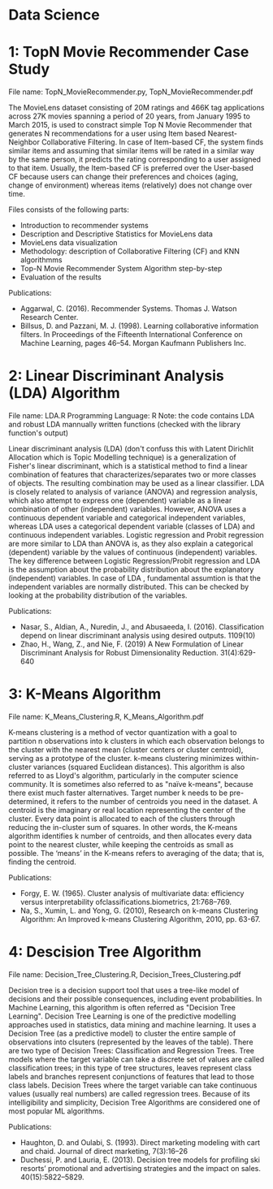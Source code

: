 # Data Science
# 1: TopN Movie Recommender Case Study
File name: TopN_MovieRecommender.py, TopN_MovieRecommender.pdf

The MovieLens dataset consisting of 20M ratings and 466K tag applications across 27K movies spanning a period of 20 years, from January 1995 to March 2015, is used to constract simple Top N Movie Recommender that generates N recommendations for a user using Item based Nearest-Neighbor Collaborative Filtering. In case of Item-based CF, the system finds similar items and assuming that similar items will be rated in a similar way by the same person, it predicts the rating corresponding to a user assigned to that item. Usually, the Item-based CF is preferred over the User-based CF because users can change their preferences and choices (aging, change of environment) whereas items (relatively) does not change over time.

Files consists of the following parts:
- Introduction to recommender systems
- Description and Descriptive Statistics for MovieLens data
- MovieLens data visualization
- Methodology: description of Collaborative Filtering (CF) and KNN algorithmms
- Top-N Movie Recommender System Algorithm step-by-step
- Evaluation of the results 

Publications: 
- Aggarwal, C. (2016). Recommender Systems. Thomas J. Watson Research Center.
- Billsus, D. and Pazzani, M. J. (1998). Learning collaborative information filters. In Proceedings of the Fifteenth International Conference on Machine Learning, pages 46–54. Morgan Kaufmann Publishers Inc.

# 2: Linear Discriminant Analysis (LDA) Algorithm
File name: LDA.R 
Programming Language: R 
Note: the code contains LDA and robust LDA mannually written functions (checked with the library function's output)

Linear discriminant analysis (LDA) (don't confuss this with Latent Dirichlit Allocation which is Topic Modelling technique) is a generalization of Fisher's linear discriminant, which is a statistical method to find a linear combination of features that characterizes/separates two or more classes of objects. The resulting combination may be used as a linear classifier. LDA is closely related to analysis of variance (ANOVA) and regression analysis, which also attempt to express one (dependent) variable as a linear combination of other (independent) variables. However, ANOVA uses a continuous dependent variable and categorical independent variables, whereas LDA uses a categorical dependent variable (classes of LDA) and continuous independent variables. Logistic regression and Probit regression are more similar to LDA than ANOVA is, as they also explain a categorical (dependent) variable by the values of continuous (independent) variables. The key difference between Logistic Regression/Probit regression and LDA is the assumption about the probability distribution about the explanatory (independent) variables. In case of LDA , fundamental assumtion is that the independent variables are normally distributed. This can be checked by looking at the probability distribution of the variables.

Publications:

- Nasar, S., Aldian, A., Nuredin, J., and Abusaeeda, I. (2016). Classification depend on linear discriminant analysis using desired outputs. 1109(10)
- Zhao, H., Wang, Z., and Nie, F. (2019) A New Formulation of Linear Discriminant Analysis for Robust Dimensionality Reduction. 31(4):629-640


# 3: K-Means Algorithm
File name: K_Means_Clustering.R, K_Means_Algorithm.pdf

K-means clustering is a method of vector quantization with a goal to partition n observations into k clusters in which each observation belongs to the cluster with the nearest mean (cluster centers or cluster centroid), serving as a prototype of the cluster. k-means clustering minimizes within-cluster variances (squared Euclidean distances). This algorithm is also referred to as Lloyd's algorithm, particularly in the computer science community. It is sometimes also referred to as "naïve k-means", because there exist much faster alternatives. Target number k needs to be pre-determined, it refers to the number of centroids you need in the dataset. A centroid is the imaginary or real location representing the center of the cluster. Every data point is allocated to each of the clusters through reducing the in-cluster sum of squares. In other words, the K-means algorithm identifies k number of centroids, and then allocates every data point to the nearest cluster, while keeping the centroids as small as possible.
The ‘means’ in the K-means refers to averaging of the data; that is, finding the centroid.

Publications:
- Forgy,  E.  W.  (1965).   Cluster  analysis  of  multivariate  data:  efficiency  versus  interpretability  ofclassifications.biometrics, 21:768–769.
- Na, S., Xumin, L. and Yong, G. (2010), Research on k-means Clustering Algorithm: An Improved k-means Clustering Algorithm, 2010, pp. 63-67.


# 4: Descision Tree Algorithm
File name: Decision_Tree_Clustering.R, Decision_Trees_Clustering.pdf

Decision tree is a decision support tool that uses a tree-like model of decisions and their possible consequences, including event probabilities. In Machine Learning, this algorithm is often referred as "Decision Tree Learning". Decision Tree Learning is one of the predictive modelling approaches used in statistics, data mining and machine learning. It uses a Decision Tree (as a predictive model) to cluster the entire sample of observations into clsuters (represented by the leaves of the table). There are two type of Decision Trees: Classification and Regression Trees. Tree models where the target variable can take a discrete set of values are called classification trees; in this type of tree structures, leaves represent class labels and branches represent conjunctions of features that lead to those class labels. Decision Trees where the target variable can take continuous values (usually real numbers) are called regression trees. Because of its intelligibility and simplicity, Decision Tree Algorithms are considered one of most popular ML algorithms.

Publications:
- Haughton, D. and Oulabi, S. (1993). Direct marketing modeling with cart and chaid. Journal of direct marketing, 7(3):16–26
- Duchessi, P. and Lauria, E. (2013). Decision tree models for profiling ski resorts’ promotional and advertising strategies and the impact on sales. 40(15):5822–5829.








